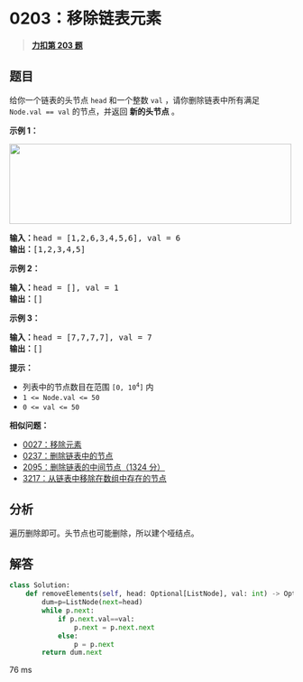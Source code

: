 # 0203：移除链表元素


> <u>**[力扣第 203 题](https://leetcode.cn/problems/remove-linked-list-elements/)**</u>

## 题目

给你一个链表的头节点 <code>head</code> 和一个整数 <code>val</code> ，请你删除链表中所有满足 <code>Node.val == val</code> 的节点，并返回 <strong>新的头节点</strong> 。


<p><strong>示例 1：</strong></p>
<img alt="" src="https://assets.leetcode.com/uploads/2021/03/06/removelinked-list.jpg" style="width: 500px; height: 142px;" />
<pre>
<strong>输入：</strong>head = [1,2,6,3,4,5,6], val = 6
<strong>输出：</strong>[1,2,3,4,5]
</pre>

<p><strong>示例 2：</strong></p>

<pre>
<strong>输入：</strong>head = [], val = 1
<strong>输出：</strong>[]
</pre>

<p><strong>示例 3：</strong></p>

<pre>
<strong>输入：</strong>head = [7,7,7,7], val = 7
<strong>输出：</strong>[]
</pre>



<p><strong>提示：</strong></p>

<ul>
<li>列表中的节点数目在范围 <code>[0, 10<sup>4</sup>]</code> 内</li>
<li><code>1 <= Node.val <= 50</code></li>
<li><code>0 <= val <= 50</code></li>
</ul>


**相似问题：**
- [0027：移除元素](/leetcode/0027)
- [0237：删除链表中的节点](/leetcode/0237)
- [2095：删除链表的中间节点（1324 分）](/leetcode/2095)
- [3217：从链表中移除在数组中存在的节点](/leetcode/3217)


## 分析

遍历删除即可。头节点也可能删除，所以建个哑结点。

## 解答

```python
class Solution:
    def removeElements(self, head: Optional[ListNode], val: int) -> Optional[ListNode]:
        dum=p=ListNode(next=head)
        while p.next:
            if p.next.val==val:
                p.next = p.next.next
            else:
                p = p.next
        return dum.next
```
76 ms






